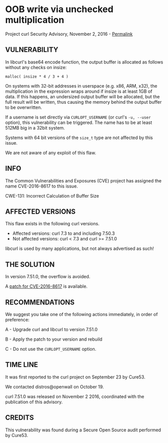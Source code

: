 OOB write via unchecked multiplication
======================================

Project curl Security Advisory, November 2, 2016 -
[Permalink](https://curl.se/docs/CVE-2016-8617.html)

VULNERABILITY
-------------

In libcurl's base64 encode function, the output buffer is allocated as follows
without any checks on insize:

    malloc( insize * 4 / 3 + 4 )

On systems with 32-bit addresses in userspace (e.g. x86, ARM, x32), the
multiplication in the expression wraps around if insize is at least 1GB of
data. If this happens, an undersized output buffer will be allocated, but the
full result will be written, thus causing the memory behind the output buffer
to be overwritten.

If a username is set directly via `CURLOPT_USERNAME` (or curl's `-u, --user`
option), this vulnerability can be triggered. The name has to be at least
512MB big in a 32bit system.

Systems with 64 bit versions of the `size_t` type are not affected by this
issue.

We are not aware of any exploit of this flaw.

INFO
----

The Common Vulnerabilities and Exposures (CVE) project has assigned the name
CVE-2016-8617 to this issue.

CWE-131: Incorrect Calculation of Buffer Size

AFFECTED VERSIONS
-----------------

This flaw exists in the following curl versions.

- Affected versions: curl 7.3 to and including 7.50.3
- Not affected versions: curl < 7.3 and curl >= 7.51.0

libcurl is used by many applications, but not always advertised as such!

THE SOLUTION
------------

In version 7.51.0, the overflow is avoided.

A [patch for CVE-2016-8617](https://curl.se/CVE-2016-8617.patch) is
available.

RECOMMENDATIONS
---------------

We suggest you take one of the following actions immediately, in order of
preference:

 A - Upgrade curl and libcurl to version 7.51.0

 B - Apply the patch to your version and rebuild

 C - Do not use the `CURLOPT_USERNAME` option.

TIME LINE
---------

It was first reported to the curl project on September 23 by Cure53.

We contacted distros@openwall on October 19.

curl 7.51.0 was released on November 2 2016, coordinated with the publication
of this advisory.

CREDITS
-------

This vulnerability was found during a Secure Open Source audit performed by
Cure53.
